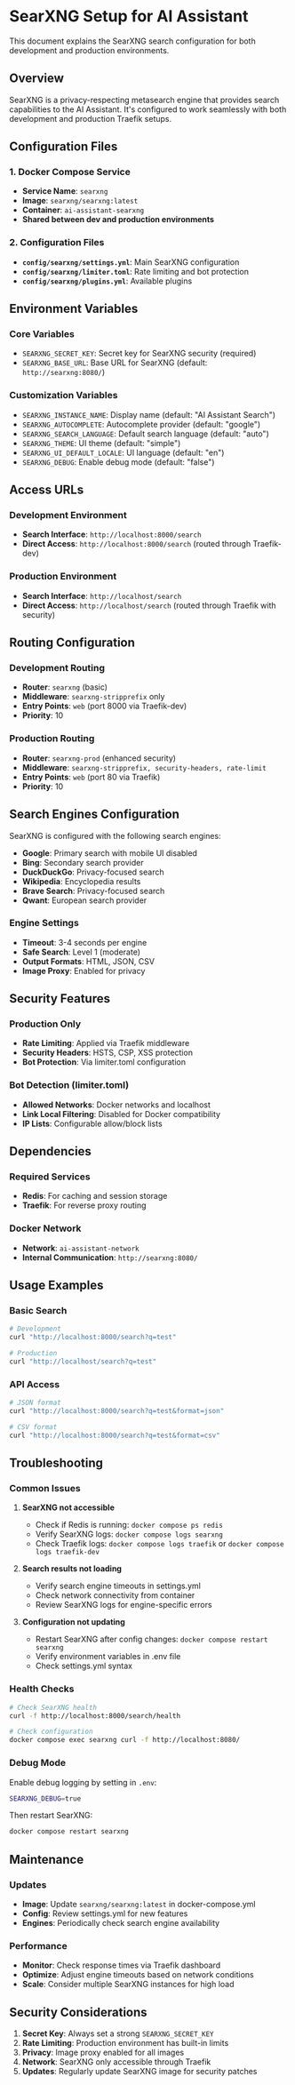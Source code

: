 # SearXNG Setup for AI Assistant

This document explains the SearXNG search configuration for both development and production environments.

## Overview

SearXNG is a privacy-respecting metasearch engine that provides search capabilities to the AI Assistant. It's configured to work seamlessly with both development and production Traefik setups.

## Configuration Files

### 1. Docker Compose Service
- **Service Name**: `searxng`
- **Image**: `searxng/searxng:latest`
- **Container**: `ai-assistant-searxng`
- **Shared between dev and production environments**

### 2. Configuration Files
- **`config/searxng/settings.yml`**: Main SearXNG configuration
- **`config/searxng/limiter.toml`**: Rate limiting and bot protection
- **`config/searxng/plugins.yml`**: Available plugins

## Environment Variables

### Core Variables
- `SEARXNG_SECRET_KEY`: Secret key for SearXNG security (required)
- `SEARXNG_BASE_URL`: Base URL for SearXNG (default: `http://searxng:8080/`)

### Customization Variables
- `SEARXNG_INSTANCE_NAME`: Display name (default: "AI Assistant Search")
- `SEARXNG_AUTOCOMPLETE`: Autocomplete provider (default: "google")
- `SEARXNG_SEARCH_LANGUAGE`: Default search language (default: "auto")
- `SEARXNG_THEME`: UI theme (default: "simple")
- `SEARXNG_UI_DEFAULT_LOCALE`: UI language (default: "en")
- `SEARXNG_DEBUG`: Enable debug mode (default: "false")

## Access URLs

### Development Environment
- **Search Interface**: `http://localhost:8000/search`
- **Direct Access**: `http://localhost:8000/search` (routed through Traefik-dev)

### Production Environment
- **Search Interface**: `http://localhost/search`
- **Direct Access**: `http://localhost/search` (routed through Traefik with security)

## Routing Configuration

### Development Routing
- **Router**: `searxng` (basic)
- **Middleware**: `searxng-stripprefix` only
- **Entry Points**: `web` (port 8000 via Traefik-dev)
- **Priority**: 10

### Production Routing
- **Router**: `searxng-prod` (enhanced security)
- **Middleware**: `searxng-stripprefix, security-headers, rate-limit`
- **Entry Points**: `web` (port 80 via Traefik)
- **Priority**: 10

## Search Engines Configuration

SearXNG is configured with the following search engines:
- **Google**: Primary search with mobile UI disabled
- **Bing**: Secondary search provider
- **DuckDuckGo**: Privacy-focused search
- **Wikipedia**: Encyclopedia results
- **Brave Search**: Privacy-focused search
- **Qwant**: European search provider

### Engine Settings
- **Timeout**: 3-4 seconds per engine
- **Safe Search**: Level 1 (moderate)
- **Output Formats**: HTML, JSON, CSV
- **Image Proxy**: Enabled for privacy

## Security Features

### Production Only
- **Rate Limiting**: Applied via Traefik middleware
- **Security Headers**: HSTS, CSP, XSS protection
- **Bot Protection**: Via limiter.toml configuration

### Bot Detection (limiter.toml)
- **Allowed Networks**: Docker networks and localhost
- **Link Local Filtering**: Disabled for Docker compatibility
- **IP Lists**: Configurable allow/block lists

## Dependencies

### Required Services
- **Redis**: For caching and session storage
- **Traefik**: For reverse proxy routing

### Docker Network
- **Network**: `ai-assistant-network`
- **Internal Communication**: `http://searxng:8080/`

## Usage Examples

### Basic Search
```bash
# Development
curl "http://localhost:8000/search?q=test"

# Production
curl "http://localhost/search?q=test"
```

### API Access
```bash
# JSON format
curl "http://localhost:8000/search?q=test&format=json"

# CSV format
curl "http://localhost:8000/search?q=test&format=csv"
```

## Troubleshooting

### Common Issues

1. **SearXNG not accessible**
   - Check if Redis is running: `docker compose ps redis`
   - Verify SearXNG logs: `docker compose logs searxng`
   - Check Traefik logs: `docker compose logs traefik` or `docker compose logs traefik-dev`

2. **Search results not loading**
   - Verify search engine timeouts in settings.yml
   - Check network connectivity from container
   - Review SearXNG logs for engine-specific errors

3. **Configuration not updating**
   - Restart SearXNG after config changes: `docker compose restart searxng`
   - Verify environment variables in .env file
   - Check settings.yml syntax

### Health Checks
```bash
# Check SearXNG health
curl -f http://localhost:8000/search/health

# Check configuration
docker compose exec searxng curl -f http://localhost:8080/
```

### Debug Mode
Enable debug logging by setting in `.env`:
```bash
SEARXNG_DEBUG=true
```

Then restart SearXNG:
```bash
docker compose restart searxng
```

## Maintenance

### Updates
- **Image**: Update `searxng/searxng:latest` in docker-compose.yml
- **Config**: Review settings.yml for new features
- **Engines**: Periodically check search engine availability

### Performance
- **Monitor**: Check response times via Traefik dashboard
- **Optimize**: Adjust engine timeouts based on network conditions
- **Scale**: Consider multiple SearXNG instances for high load

## Security Considerations

1. **Secret Key**: Always set a strong `SEARXNG_SECRET_KEY`
2. **Rate Limiting**: Production environment has built-in limits
3. **Privacy**: Image proxy enabled for all images
4. **Network**: SearXNG only accessible through Traefik
5. **Updates**: Regularly update SearXNG image for security patches